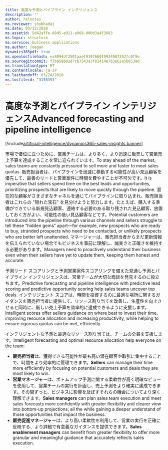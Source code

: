 ```yaml
---
title: 高度な予測とパイプライン インテリジェンス
description: ''
author: relnotes
ms.reviewer: shubhadaj
ms.date: 03/12/2020
ms.assetid: 5d42affe-88d5-e911-a968-000d3a4f3883
ms.topic: structure
ms.service: business-applications
ms.author: joegan
dynamics365pdf: true
ms.openlocfilehash: ea4094df2501aaef919f66019934987352fc0f9e
ms.sourcegitcommit: f7b958b02d7cb7543a3f81414e7b3e62a5b8539d
ms.translationtype: HT
ms.contentlocale: ja-JP
ms.lasthandoff: 03/24/2020
ms.locfileid: "3158393"
---
```

# <a name="advanced-forecasting-and-pipeline-intelligence"></a><span data-ttu-id="e3c35-102">高度な予測とパイプライン インテリジェンス</span><span class="sxs-lookup"><span data-stu-id="e3c35-102">Advanced forecasting and pipeline intelligence</span></span>

[!include[artificial-intelligence/dynamics365-sales-insights banner](../includes/artificial-intelligence/dynamics365-sales-insights.md)]

<!--structure start-->
<span data-ttu-id="e3c35-103">市場で優位に立つために、営業チームは、より多く、より迅速に販売して営業売上予算を達成することを常に迫られています。</span><span class="sxs-lookup"><span data-stu-id="e3c35-103">To stay ahead of the market, sales teams are constantly pressured to sell more and faster to meet sales quotas.</span></span> <span data-ttu-id="e3c35-104">販売担当者は、パイプラインを迅速に移動する可能性が高い見込顧客を優先して、最善のリードと営業案件に時間を費やすことが不可欠です。</span><span class="sxs-lookup"><span data-stu-id="e3c35-104">It is imperative that sellers spend time on the best leads and opportunities, prioritizing prospects that are likely to move quickly through the pipeline.</span></span> <span data-ttu-id="e3c35-105">潜在的な顧客がさまざまなチャネルを通じてパイプラインに取り込まれ、販売担当者はこれらの "隠れた宝石" を見分けようと努力します。たとえば、購入する準備ができている新規見込顧客、連絡する必要のある取り残された見込顧客、放置しておく方がよい、可能性の低い見込顧客などです。</span><span class="sxs-lookup"><span data-stu-id="e3c35-105">Potential customers are introduced into the pipeline through various channels and sellers struggle to tell these “hidden gems” apart—for example, new prospects who are ready to buy, stranded prospects who need to be contacted, or unlikely prospects who are better left unattended.</span></span> <span data-ttu-id="e3c35-106">マネージャーは、販売担当者からまだ更新情報を伝えられていない場合でもビジネスを事前に理解し、誠実さと正確さを維持する必要があります。</span><span class="sxs-lookup"><span data-stu-id="e3c35-106">Managers need to proactively understand their business even when their sellers have yet to update them, keeping them honest and accurate.</span></span>

<span data-ttu-id="e3c35-107">予測リード スコアリングと予測営業案件スコアリングを備えた見通し予測とパイプライン インテリジェンスは、営業チームが大切な商談を発見するのに役立ちます。</span><span class="sxs-lookup"><span data-stu-id="e3c35-107">Predictive forecasting and pipeline intelligence with predictive lead scoring and predictive opportunity scoring help sales teams uncover top deals.</span></span> <span data-ttu-id="e3c35-108">インテリジェント スコアは、時間を投資するのに最適な場所に関するガイダンスを販売担当者に提供して、リソース割り当てを改善し、生産性を向上させると同時に、厳しい売上予算を効率的に達成できるように支援します。</span><span class="sxs-lookup"><span data-stu-id="e3c35-108">Intelligent scores offer sellers guidance on where best to invest their time, improving resource allocation and increasing productivity, while helping to ensure rigorous quotas can be met, efficiently.</span></span> 

<span data-ttu-id="e3c35-109">インテリジェントな予測と最適なリソース割り当ては、チームの全員を支援します。</span><span class="sxs-lookup"><span data-stu-id="e3c35-109">Intelligent forecasting and optimal resource allocation help everyone on the team:</span></span>

- <span data-ttu-id="e3c35-110">**販売担当者**は、獲得できる可能性が最も高い潜在顧客や取引に集中することで、時間をより効率的に管理できます。</span><span class="sxs-lookup"><span data-stu-id="e3c35-110">**Sellers** can manage their time more efficiently by focusing on potential customers and deals they are most likely to win.</span></span> 
- <span data-ttu-id="e3c35-111">**営業マネージャー**は、ボトムアップ予測に関する柔軟性が高く明確なビューを使用して、営業チームの実行を計画し、売上予測をより確実に達成できます。その間ずっと、ビジネスに影響を及ぼすそれらの機会についてより深く理解できます。</span><span class="sxs-lookup"><span data-stu-id="e3c35-111">**Sales managers** can plan sales team execution and meet sales forecasts more confidently with greater flexibility and clearer view into bottom-up projections, all the while gaining a deeper understand of those opportunities that impact the business.</span></span>
- <span data-ttu-id="e3c35-112">**販売促進マネージャー**は、より高い柔軟性を利用して、営業の実行を正確に反映する、より詳細で有意義なガイダンスを提供できます。</span><span class="sxs-lookup"><span data-stu-id="e3c35-112">**Sales enablement managers** can benefit from greater flexibility to offer more granular and meaningful guidance that accurately reflects sales execution.</span></span>
<!--structure end-->



